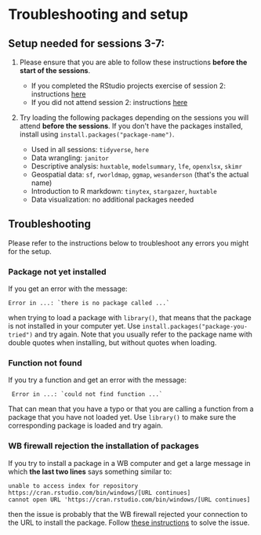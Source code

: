 # Troubleshooting and setup

## Setup needed for sessions 3-7:

1. Please ensure that you are able to follow these instructions **before the start of the sessions**.

    + If you completed the RStudio projects exercise of session 2: instructions [here](https://raw.githack.com/worldbank/dime-r-training/master/Presentations/03-data-wrangling.html?panelset=if-you-attended-session-2#4)
    + If you did not attend session 2: instructions [here](https://raw.githack.com/worldbank/dime-r-training/master/Presentations/03-data-wrangling.html?panelset=if-you-did-not-attend-session-2#4)

2. Try loading the following packages depending on the sessions you will attend **before the sessions**. If you don't have the packages installed, install using `install.packages("package-name")`.
    + Used in all sessions: `tidyverse`, `here`
    + Data wrangling: `janitor`
    + Descriptive analysis: `huxtable`, `modelsummary`, `lfe`, `openxlsx`, `skimr`
    + Geospatial data: `sf`, `rworldmap`, `ggmap`, `wesanderson` (that's the actual name)
    + Introduction to R markdown: `tinytex`, `stargazer`, `huxtable`
    + Data visualization: no additional packages needed

## Troubleshooting

Please refer to the instructions below to troubleshoot any errors you might for the setup.

### Package not yet installed
If you get an error with the message:
```
Error in ...: `there is no package called ...`
```
when trying to load a package with `library()`, that means that the package is not installed in your computer yet. Use `install.packages("package-you-tried")` and try again. Note that you usually refer to the package name with double quotes when installing, but without quotes when loading.

### Function not found
If you try a function and get an error with the message:
```
 Error in ...: `could not find function ...`
 ```
 That can mean that you have a typo or that you are calling a function from a package that you have not loaded yet. Use `library()` to make sure the corresponding package is loaded and try again.

### WB firewall rejection the installation of packages
If you try to install a package  in a WB computer and get a large message in which **the last two lines** says something similar to:
```
unable to access index for repository https://cran.rstudio.com/bin/windows/[URL continues]
cannot open URL 'https://cran.rstudio.com/bin/windows/[URL continues]
```
then the issue is probably that the WB firewall rejected your connection to the URL to install the package. Follow [these instructions](https://github.com/worldbank/dime-r-training/issues/105) to solve the issue.
